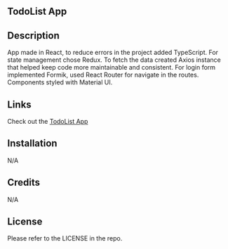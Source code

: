 ## TodoList App

## Description
App made in React, to reduce errors in the project added TypeScript. For state management chose Redux. To fetch the data created Axios instance that helped keep code more maintainable and consistent. For login form implemented Formik, used React Router for navigate in the routes. Components styled with Material UI. 

## Links
Check out the [TodoList App](https://oprokopieva382.github.io/todolistApp/)

## Installation

N/A

## Credits

N/A

## License

Please refer to the LICENSE in the repo.

